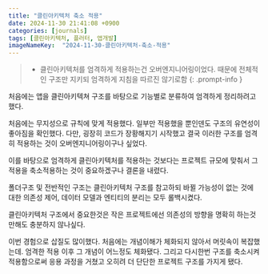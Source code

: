 ```yaml
---
title: "클린아키텍처 축소 적용"
date: 2024-11-30 21:41:08 +0900
categories: [journals]
tags: [클린아키텍처, 플러터, 앱개발]
imageNameKey:  "2024-11-30-클린아키텍처-축소-적용"
---
```



>- 클린아키텍처를 엄격하게 적용하는건 오버엔지니어링이었다. 때문에 전체적인 구조만 지키되 엄격하게 지침을 따르진 않기로함 
{: .prompt-info }

처음에는 앱을 클린아키텍쳐 구조를 바탕으로 기능별로 분류하여 엄격하게 정리하려고 했다.

처음에는 무지성으로 규칙에 맞게 적용했다. 일부만 적용했을 뿐인덴도 구조의 유연성이 좋아짐을 확인했다. 다만, 굉장히 코드가 장황해지기 시작했고 결국 이러한 구조를 엄격히 적용하는 것이 오버엔지니어링이구나 싶었다.

이를 바탕으로 엄격하게 클린아키텍처를 적용하는 것보다는 프로젝트 규모에 맞춰서 그 적용을 축소적용하는 것이 중요하겠구나 결론을 내렸다.

폴더구조 및 전반적인 구조는 클린아키텍처 구조를 참고하되 바뀔 가능성이 없는 것에 대한 의존성 제어, 데이터 모델과 엔티티의 분리는 모두 롤백시켰다.

클린아키텍처 구조에서 중요한것은 작은 프로젝트에선 의존성의 방향을 명확히 하는것만해도 충분하지 않나싶다. 

이번 경험으로 삽질도 많이했다. 처음에는 개념이해가 체화되지 않아서 머릿속이 복잡했는데. 엄격한 적용 이후 그 개념이 어느정도 체화됐다. 그리고 다시한번 구조를 축소시켜 적용함으로써 응용 과정을 거쳤고 오히려 더 단단한 프로젝트 구조를 가지게 됐다.



